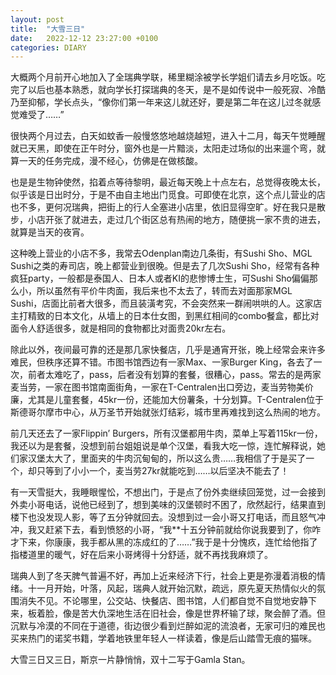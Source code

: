 ```yaml
---
layout: post
title:  "大雪三日"
date:   2022-12-12 23:27:00 +0100
categories: DIARY
---
```


大概两个月前开心地加入了全瑞典学联，稀里糊涂被学长学姐们请去乡月吃饭。吃完了以后也基本熟悉，就向学长打探瑞典的冬天，是不是如传说中一般死寂、冷酷乃至抑郁，学长点头，“像你们第一年来这儿就还好，要是第二年在这儿过冬就感觉难受了……”

很快两个月过去，白天如蚊香一般慢悠悠地越烧越短，进入十二月，每天午觉睡醒就已天黑，即使在正午时分，窗外也是一片黯淡，太阳走过场似的出来遛个弯，就算一天的任务完成，漫不经心，仿佛是在做核酸。

也是是生物钟使然，掐着点等待黎明，最近每天晚上十点左右，总觉得夜晚太长，似乎该是日出时分，于是不由自主地出门觅食。可即使在北京，这个点儿营业的店也不多，更何况瑞典，把街上的行人全塞进小店里，依旧显得空旷。好在我只是散步，小店开张了就进去，走过几个街区总有热闹的地方，随便挑一家不贵的进去，就算是当天的夜宵。

这种晚上营业的小店不多，我常去Odenplan南边几条街，有Sushi Sho、MGL Sushi之类的寿司店，晚上都营业到很晚。但是去了几次Sushi Sho，经常有各种疯狂party，一般都是泰国人、日本人或者KI的悲惨博士生，可Sushi Sho偏偏那么小，所以虽然有平价牛肉面，我后来也不太去了，转而去对面那家MGL Sushi，店面比前者大很多，而且装潢考究，不会突然来一群闹哄哄的人。这家店主打精致的日本文化，从墙上的日本仕女图，到黑红相间的combo餐盒，都比对面令人舒适很多，就是相同的食物都比对面贵20kr左右。

除此以外，夜间最可靠的还是那几家快餐店，几乎是通宵开张，晚上经常会来许多难民，但秩序还算不错。市图书馆西边有一家Max、一家Burger King，各去了一次，前者太难吃了，pass，后者没有划算的套餐，很糟心，pass。常去的是两家麦当劳，一家在图书馆南面街角，一家在T-Centralen出口旁边，麦当劳物美价廉，尤其是儿童套餐，45kr一份，还能加大份薯条，十分划算。T-Centralen位于斯德哥尔摩市中心，从万圣节开始就张灯结彩，城市里再难找到这么热闹的地方。

前几天还去了一家Flippin’ Burgers，所有汉堡都用牛肉，菜单上写着115kr一份，我还以为是套餐，没想到前台姐姐说是单个汉堡，看我大吃一惊，连忙解释说，她们家汉堡太大了，里面夹的牛肉沉甸甸的，所以这么贵……我相信了于是买了一个，却只等到了小小一个，麦当劳27kr就能吃到……以后坚决不能去了！

有一天雪挺大，我睡眼惺忪，不想出门，于是点了份外卖继续回笼觉，过一会接到外卖小哥电话，说他已经到了，想到美味的汉堡顿时不困了，欣然起行，结果直到楼下也没发现人影，等了五分钟就回去。没想到过一会小哥又打电话，而且怒气冲冲，我又赶紧下去，看到愤怒的小哥，“我**十五分钟前就给你说我要到了，你咋才下来，你康康，我手都从黑的冻成红的了……”我于是十分愧疚，连忙给他指了指楼道里的暖气，好在后来小哥烤得十分舒适，就不再找我麻烦了。

瑞典人到了冬天脾气普遍不好，再加上近来经济下行，社会上更是弥漫着消极的情绪。十一月开始，叶落，风起，瑞典人就开始沉默，疏远，原先夏天热情似火的氛围消失不见。不论哪里，公交站、快餐店、图书馆，人们都自觉不自觉地安静下来，板着脸，像是苦大仇深地生活在旧社会，像是世界杯输了球，聚会醉了酒。但沉默与冷漠的不同在于道德，街边很少看到烂醉如泥的流浪者，无家可归的难民也买来热门的诺奖书籍，学着地铁里年轻人一样读着，像是后山踏雪无痕的猫咪。

大雪三日又三日，斯京一片静悄悄，双十二写于Gamla Stan。

